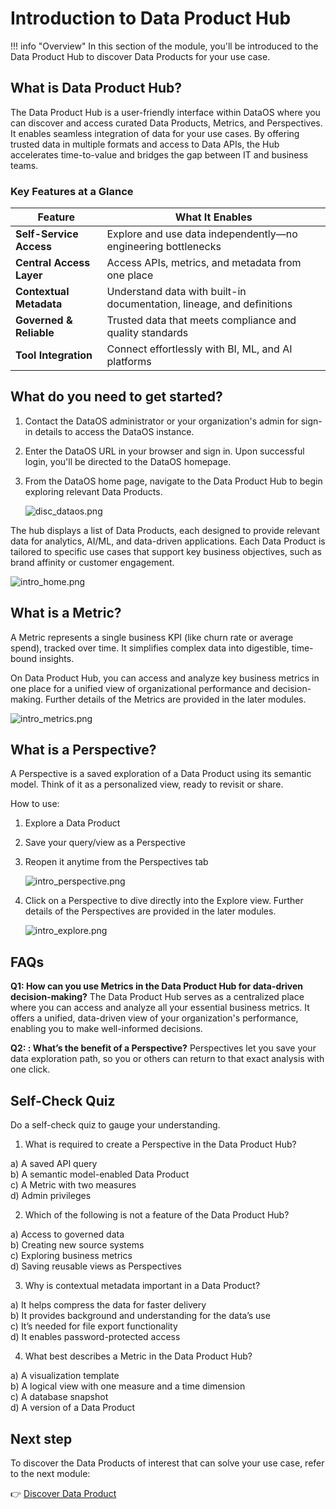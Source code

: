 # Introduction to Data Product Hub

!!! info "Overview"
    In this section of the module, you'll be introduced to the Data Product Hub to discover Data Products for your use case.

## What is Data Product Hub?

The Data Product Hub is a user-friendly interface within DataOS where you can discover and access curated Data Products, Metrics, and Perspectives. It enables seamless integration of data for your use cases. By offering trusted data in multiple formats and access to Data APIs, the Hub accelerates time-to-value and bridges the gap between IT and business teams.

### **Key Features at a Glance**

| **Feature**                     | **What It Enables**                                                       |
| --------------------------- | --------------------------------------------------------------------- |
|  **Self-Service Access**  | Explore and use data independently—no engineering bottlenecks         |
|  **Central Access Layer** | Access APIs, metrics, and metadata from one place                     |
|  **Contextual Metadata**  | Understand data with built-in documentation, lineage, and definitions |
|  **Governed & Reliable** | Trusted data that meets compliance and quality standards              |
|  **Tool Integration**     | Connect effortlessly with BI, ML, and AI platforms                    |


## What do you need to get started?

1. Contact the DataOS administrator or your organization's admin for sign-in details to access the DataOS instance. 

2. Enter the DataOS URL in your browser and sign in. Upon successful login, you'll be directed to the DataOS homepage.

3. From the DataOS home page, navigate to the Data Product Hub to begin exploring relevant Data Products.
    
    ![disc_dataos.png](/learn_new/dp_consumer_learn_track/intro_dph/dataos_home.png)

The hub displays a list of Data Products, each designed to provide relevant data for analytics, AI/ML, and data-driven applications. Each Data Product is tailored to specific use cases that support key business objectives, such as brand affinity or customer engagement.

![intro_home.png](/learn_new/dp_consumer_learn_track/intro_dph/intro_home.png)

## What is a Metric?

A Metric represents a single business KPI (like churn rate or average spend), tracked over time. It simplifies complex data into digestible, time-bound insights.

On Data Product Hub, you can access and analyze key business metrics in one place for a unified view of organizational performance and decision-making. Further details of the Metrics are provided in the later modules.

![intro_metrics.png](/learn_new/dp_consumer_learn_track/intro_dph/intro_metrics.png)

## What is a Perspective?

A Perspective is a saved exploration of a Data Product using its semantic model. Think of it as a personalized view, ready to revisit or share.

How to use:

1. Explore a Data Product

2. Save your query/view as a Perspective

3. Reopen it anytime from the Perspectives tab

    ![intro_perspective.png](/learn_new/dp_consumer_learn_track/intro_dph/intro_perspective.png)

4. Click on a Perspective to dive directly into the Explore view. Further details of the  Perspectives are provided in the later modules.

    ![intro_explore.png](/learn_new/dp_consumer_learn_track/intro_dph/intro_explore.png)

## FAQs

**Q1: How can you use Metrics in the Data Product Hub for data-driven decision-making?**
The Data Product Hub serves as a centralized place where you can access and analyze all your essential business metrics. It offers a unified, data-driven view of your organization's performance, enabling you to make well-informed decisions.

**Q2: : What’s the benefit of a Perspective?**
Perspectives let you save your data exploration path, so you or others can return to that exact analysis with one click.

## Self-Check Quiz

Do a self-check quiz to gauge your understanding.

1. What is required to create a Perspective in the Data Product Hub?

a) A saved API query <br>
b) A semantic model-enabled Data Product<br>
c) A Metric with two measures <br>
d) Admin privileges <br>

2. Which of the following is not a feature of the Data Product Hub?

a) Access to governed data<br>
b) Creating new source systems<br>
c) Exploring business metrics<br>
d) Saving reusable views as Perspectives<br>

3. Why is contextual metadata important in a Data Product?

a) It helps compress the data for faster delivery<br>
b) It provides background and understanding for the data’s use<br>
c) It’s needed for file export functionality<br>
d) It enables password-protected access<br>

4. What best describes a Metric in the Data Product Hub?

a) A visualization template<br>
b) A logical view with one measure and a time dimension<br>
c) A database snapshot<br>
d) A version of a Data Product<br>

## Next step

To discover the Data Products of interest that can solve your use case, refer to the next module:

👉 [Discover Data Product](/learn_new/dp_consumer_learn_track/discover_dp/)


